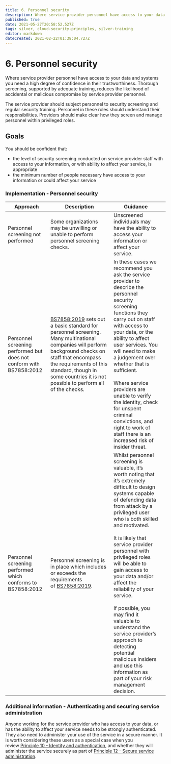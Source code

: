 ```yaml
---
title: 6. Personnel security
description: Where service provider personnel have access to your data and systems you need a high degree of confidence in their trustworthiness. 
published: true
date: 2021-05-27T20:58:52.527Z
tags: silver, cloud-security-principles, silver-training
editor: markdown
dateCreated: 2021-02-22T01:38:04.727Z
---
```


# 6\. Personnel security

Where service provider personnel have access to your data and systems you need a high degree of confidence in their trustworthiness. Thorough screening, supported by adequate training, reduces the likelihood of accidental or malicious compromise by service provider personnel.

The service provider should subject personnel to security screening and regular security training. Personnel in these roles should understand their responsibilities. Providers should make clear how they screen and manage personnel within privileged roles.

## Goals

You should be confident that:

-   the level of security screening conducted on service provider staff with access to your information, or with ability to affect your service, is appropriate
-   the minimum number of people necessary have access to your information or could affect your service

### **Implementation - Personnel security**

| **Approach** | **Description** | **Guidance** |     |
| --- | --- | --- | --- |
| Personnel screening not performed | Some organizations may be unwilling or unable to perform personnel screening checks. | Unscreened individuals may have the ability to access your information or affect your service. |     |
| Personnel screening performed but does not conform with BS7858:2012 | [BS7858:2019](#) sets out a basic standard for personnel screening. Many multinational companies will perform background checks on staff that encompass the requirements of this standard, though in some countries it is not possible to perform all of the checks. | In these cases we recommend you ask the service provider to describe the personnel security screening functions they carry out on staff with access to your data, or the ability to affect user services. You will need to make a judgement over whether that is sufficient.<br><br>Where service providers are unable to verify the identity, check for unspent criminal convictions, and right to work of staff there is an increased risk of insider threat. |  |
| Personnel screening performed which conforms to BS7858:2012 | Personnel screening is in place which includes or exceeds the requirements of [BS7858:2019](#). | Whilst personnel screening is valuable, it’s worth noting that it’s extremely difficult to design systems capable of defending data from attack by a privileged user who is both skilled and motivated.<br><br>It is likely that service provider personnel with privileged roles will be able to gain access to your data and/or affect the reliability of your service.<br><br>If possible, you may find it valuable to understand the service provider’s approach to detecting potential malicious insiders and use this information as part of your risk management decision. |     |

### **Additional information - Authenticating and securing service administration**

Anyone working for the service provider who has access to your data, or has the ability to affect your service needs to be strongly authenticated. They also need to administer your use of the service in a secure manner. It is worth considering these users as a special case when you review [Principle 10 - Identity and authentication](/silver-training/cloudsecurity-10-auth), and whether they will administer the service securely as part of [Principle 12 - Secure service administration](/silver-training/cloudsecurity-12-secservice).